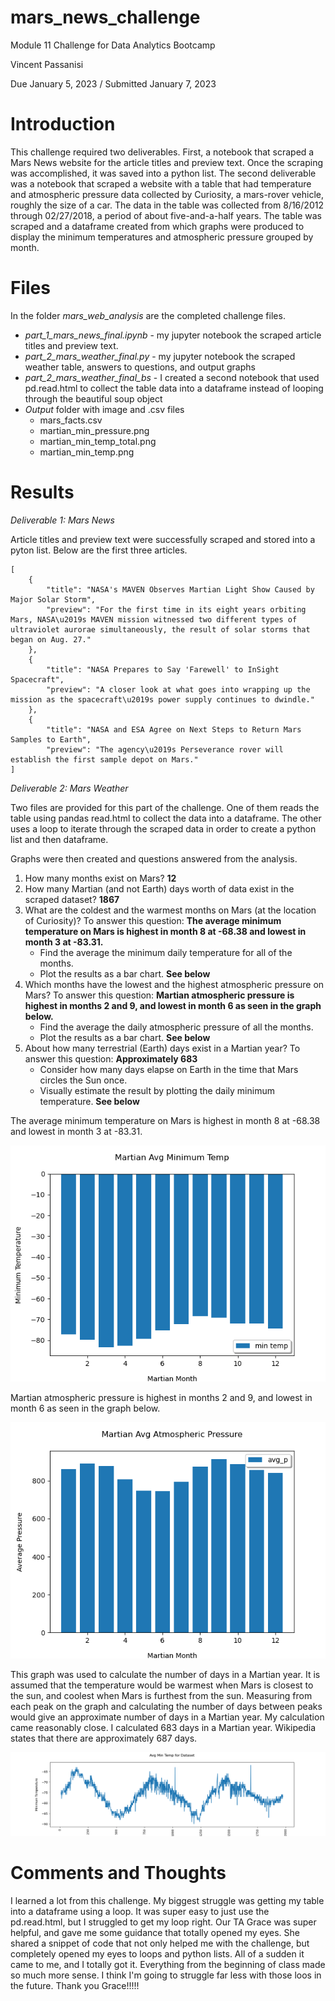 # mars_news_challenge
Module 11 Challenge for Data Analytics Bootcamp

Vincent Passanisi

Due January 5, 2023 / Submitted January 7, 2023

# **Introduction**

This challenge required two deliverables. First, a notebook that scraped a Mars News website for the article titles and preview text. Once the scraping was accomplished, it was saved into a python list. The second deliverable was a notebook that scraped a website with a table that had temperature and atmospheric pressure data collected by Curiosity, a mars-rover vehicle, roughly the size of a car. The data in the table was collected from 8/16/2012 through 02/27/2018, a period of about five-and-a-half years. The table was scraped and a dataframe created from which graphs were produced to display the minimum temperatures and atmospheric pressure grouped by month.

# **Files**

In the folder *mars_web_analysis* are the completed challenge files.

* *part_1_mars_news_final.ipynb* - my jupyter notebook the scraped article titles and preview text.
* *part_2_mars_weather_final.py* - my jupyter notebook the scraped weather table, answers to questions, and output graphs
* *part_2_mars_weather_final_bs* - I created a second notebook that used pd.read.html to collect the table data into a dataframe instead of looping through the beautiful soup object
* *Output* folder with image and .csv files
    * mars_facts.csv
    * martian_min_pressure.png
    * martian_min_temp_total.png
    * martian_min_temp.png

# **Results**

*Deliverable 1: Mars News*

Article titles and preview text were successfully scraped and stored into a pyton list. Below are the first three articles.

    [
        {
            "title": "NASA's MAVEN Observes Martian Light Show Caused by Major Solar Storm",
            "preview": "For the first time in its eight years orbiting Mars, NASA\u2019s MAVEN mission witnessed two different types of ultraviolet aurorae simultaneously, the result of solar storms that began on Aug. 27."
        },
        {
            "title": "NASA Prepares to Say 'Farewell' to InSight Spacecraft",
            "preview": "A closer look at what goes into wrapping up the mission as the spacecraft\u2019s power supply continues to dwindle."
        },
        {
            "title": "NASA and ESA Agree on Next Steps to Return Mars Samples to Earth",
            "preview": "The agency\u2019s Perseverance rover will establish the first sample depot on Mars."
    ]

*Deliverable 2: Mars Weather*

Two files are provided for this part of the challenge. One of them reads the table using pandas read.html to collect the data into a dataframe. The other uses a loop to iterate through the scraped data in order to create a python list and then dataframe.

Graphs were then created and questions answered from the analysis.

1. How many months exist on Mars? **12**
2. How many Martian (and not Earth) days worth of data exist in the scraped dataset? **1867**
3. What are the coldest and the warmest months on Mars (at the location of Curiosity)? To answer this question:
    **The average minimum temperature on Mars is highest in month 8 at -68.38 and lowest in month 3 at -83.31.**
    * Find the average the minimum daily temperature for all of the months.
    * Plot the results as a bar chart. **See below**
4. Which months have the lowest and the highest atmospheric pressure on Mars? To answer this question:
    **Martian atmospheric pressure is highest in months 2 and 9, and lowest in month 6 as seen in the graph below.**
    * Find the average the daily atmospheric pressure of all the months.
    * Plot the results as a bar chart. **See below**
5. About how many terrestrial (Earth) days exist in a Martian year? To answer this question: **Approximately 683**
    * Consider how many days elapse on Earth in the time that Mars circles the Sun once.
    * Visually estimate the result by plotting the daily minimum temperature. **See below**

The average minimum temperature on Mars is highest in month 8 at -68.38 and lowest in month 3 at -83.31.

![Mars minimum temperature](mars_web_analysis/Output/martian_min_temp.png)


Martian atmospheric pressure is highest in months 2 and 9, and lowest in month 6 as seen in the graph below.

![Mars Atmospheric Pressure](mars_web_analysis/Output/martian_min_pressure.png)


This graph was used to calculate the number of days in a Martian year. It is assumed that the temperature would be warmest when Mars is closest to the sun, and coolest when Mars is furthest from the sun. Measuring from each peak on the graph and calculating the number of days between peaks would give an approximate number of days in a Martian year. My calculation came reasonably close. I calculated 683 days in a Martian year. Wikipedia states that there are approximately 687 days.

![Total Temp Data](mars_web_analysis/Output/martian_min_temp_total.png)


# **Comments and Thoughts**

I learned a lot from this challenge. My biggest struggle was getting my table into a dataframe using a loop. It was super easy to just use the pd.read.html, but I struggled to get my loop right. Our TA Grace was super helpful, and gave me some guidance that totally opened my eyes. She shared a snippet of code that not only helped me with the challenge, but completely opened my eyes to loops and python lists. All of a sudden it came to me, and I totally got it. Everything from the beginning of class made so much more sense. I think I'm going to struggle far less with those loos in the future. Thank you Grace!!!!!